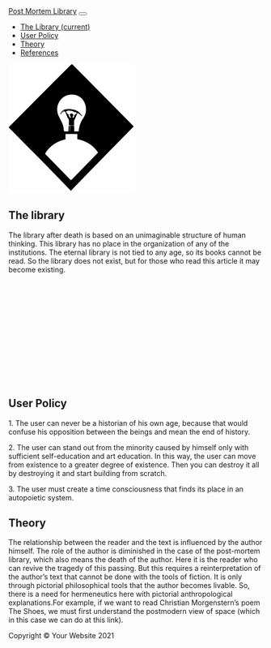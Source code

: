 <!DOCTYPE html>
<html lang="hu">

<head>

  <meta charset="utf-8">
  <meta name="viewport" content="width=device-width, initial-scale=1, shrink-to-fit=no">
  <meta name="description" content="">
  <meta name="Bánki Tamás" content="">

  <title>Full Width Pics - Post Mortem Library</title>

  <!-- Bootstrap core CSS -->
  <link href="vendor/bootstrap/css/bootstrap.min.css" rel="stylesheet">

  <!-- Custom styles for this template -->
  <link href="css/full-width-pics.css" rel="stylesheet">

</head>

<body>

  <!-- Navigation -->
  <nav class="navbar navbar-expand-lg navbar-dark bg-dark fixed-top">
    <div class="container">
      <a class="navbar-brand" href="#">Post Mortem Library</a>
      <button class="navbar-toggler" type="button" data-toggle="collapse" data-target="#navbarResponsive" aria-controls="navbarResponsive" aria-expanded="false" aria-label="Toggle navigation">
        <span class="navbar-toggler-icon"></span>
      </button>
      <div class="collapse navbar-collapse" id="navbarResponsive">
        <ul class="navbar-nav ml-auto">
          <li class="nav-item active">
            <a class="nav-link" href="#">The Library
              <span class="sr-only">(current)</span>
            </a>
          </li>
          <li class="nav-item">
            <a class="nav-link" href="#">User Policy</a>
          </li>
          <li class="nav-item">
            <a class="nav-link" href="#">Theory</a>
          </li>
          <li class="nav-item">
            <a class="nav-link" href="#">References</a>
          </li>
        </ul>
      </div>
    </div>
  </nav>

  <!-- Header - set the background image for the header in the line below -->
  <div class="py-5 bg-image-full" style="https://photos.app.goo.gl/qMMKXmbywAGc5ZbL9" alt"">
    <img class="img-fluid d-block mx-auto" src="3 fejezet2.png" alt="">
  </header>

  <!-- Content section -->
  <section class="py-5">
    <div class="container">
      <h1>The library</h1>
      <p class="lead"></p>
      <p>The library after death is based on an unimaginable structure of human thinking. This library has no place in the organization of any of the institutions. The eternal library is not tied to any age, so its books cannot be read. So the library does not exist, but for those who read this article it may become existing.</p>
    </div>
  </section>

  <!-- Image element - set the background image for the header in the line below -->
  <div class="py-5 bg-image-full" style="banki_tamas_ elixir of long life_2020.jpg">
    <!-- Put anything you want here! There is just a spacer below for demo purposes! -->
    <div style="height: 200px;"></div>
  </div>

  <!-- Content section -->
  <section class="py-5">
    <div class="container">
      <h1>User Policy</h1>
      <p class="lead"></p>
      <p>
        1. The user can never be a historian of his own age, because that would confuse his opposition between the beings and mean the end of history.</p>
   </p> 2. The user can stand out from the minority caused by himself only with sufficient self-education and art education. In this way, the user can move from existence to a greater degree of existence. Then you can destroy it all by destroying it and start building from scratch.</p>
    </p>3. The user must create a time consciousness that finds its place in an autopoietic system.</p>
    </div>
  </section>
  <!-- Content section -->
  <section class="py-5">
    <div class="container">
      <h1>Theory</h1>
      <p class="lead"></p>
      <p>The relationship between the reader and the text is influenced by the author himself. The role of the author is diminished in the case of the post-mortem library, which also means the death of the author. Here it is the reader who can revive the tragedy of this passing. But this requires a reinterpretation of the author’s text that cannot be done with the tools of fiction. It is only through pictorial philosophical tools that the author becomes livable. So, there is a need for hermeneutics here with pictorial anthropological explanations.For example, if we want to read Christian Morgenstern’s poem The Shoes, we must first understand the postmodern view of space (which in this case we can do at this link).
      </p>
    </div>
  </section>

  <!-- Footer -->
  <footer class="py-5 bg-dark">
    <div class="container">
      <p class="m-0 text-center text-white">Copyright &copy; Your Website 2021</p>
    </div>
    <!-- /.container -->
  </footer>

  <!-- Bootstrap core JavaScript -->
  <script src="vendor/jquery/jquery.min.js"></script>
  <script src="vendor/bootstrap/js/bootstrap.bundle.min.js"></script>

</body>
</html>
